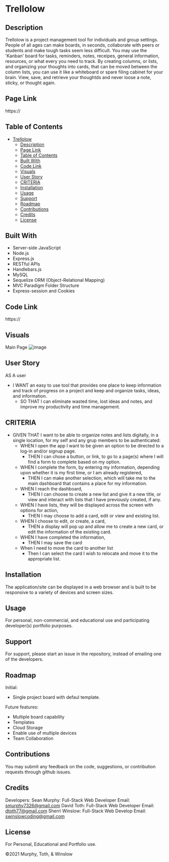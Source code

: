 # Trellolow
## Description

Trellolow is a project management tool for individuals and group settings.  People of all ages can make boards, in seconds, collaborate with peers or students and make tough tasks seem less difficult.  You may use the 'Kanban' board for tasks, reminders, notes, receipes, general information, resources, or what every you need to track.  By creating columns, or lists, and organizing your thoughts into cards, that can be moved between the column lists, you can use it like a whiteboard or spare filing cabinet for your brain.  View, save, and retrieve your thoughtds and never loose a note, sticky, or thought again.


## Page Link

https://

## Table of Contents

- [Trellolow](#trellolow)
  - [Description](#description)
  - [Page Link](#page-link)
  - [Table of Contents](#table-of-contents)
  - [Built With](#built-with)
  - [Code Link](#code-link)
  - [Visuals](#visuals)
  - [User Story](#user-story)
  - [CRITERIA](#criteria)
  - [Installation](#installation)
  - [Usage](#usage)
  - [Support](#support)
  - [Roadmap](#roadmap)
  - [Contributions](#contributions)
  - [Credits](#credits)
  - [License](#license)

## Built With

- Server-side JavaScript
- Node.js
- Express.js
- RESTful APIs
- Handlebars.js
- MySQL 
- Sequelize ORM (Object-Relational Mapping)
- MVC Paradigm Folder Structure
- Express-session and Cookies

## Code Link

https://

## Visuals

Main Page
 ![image](./assets/images/screenshot.png) 

## User Story

AS A user

- I WANT an easy to use tool that provides one place to keep information and track of progress on a project and keep and organize tasks, ideas, and information.
  - SO THAT I can eliminate wasted time, lost ideas and notes, and improve my productivity and time management.

## CRITERIA

- GIVEN THAT I want to be able to organize notes and lists digitally, in a single location, for my self and any grup members to be authenticated:
  - WHEN I open the app I want to be given an option to be directed to a log-in and/or signup page.
    - THEN I can chose a button, or link, to go to a page(s) where I will find a form to complete based on my option. 
  - WHEN I complete the form, by entering my information, depending upon whether it is my first time, or I am already registered,
    - THEN I can make another selection, which will take me to the main dashboard that contains a place for my information.
  - WHEN I reach the dashboard,
    - THEN I can choose to create a new list and give it a new title, or view and interact with lists that I have previously created, if any.
  - WHEN I have lists, they will be displayed across the screen with options for action, 
    - THEN I may choose to add a card, edit or view and existing list.
  - WHEN I choose to edit, or create, a card,
    - THEN a display will pop up and allow me to create a new card, or edit the information of the existing card.
  - WHEN I have completed the information,
    - THEN I may save the card
  - When I need to move the card to another list
    - Then I can select the card I wish to relocate and move it to the appropriate list.

## Installation

The application/site can be displayed in a web browser and is built to be responsive to a variety of devices and screen sizes.


## Usage

For personal, non-commercial, and educational use and participating developer(s) portfolio purposes.

## Support

For support, please start an issue in the repository, instead of emailing one of the developers.

## Roadmap

Initial: 

- Single project board with defaul template.

Future features:

- Multiple board capability
- Templates 
- Cloud Storage
- Enable use of multiple devices
- Team Collaboration 

## Contributions

You may submit any feedback on the code, suggestions, or contribution requests through github issues. 

## Credits
Developers:
  Sean Murphy: Full-Stack Web Developer
    Email: smurphy7326@gmail.com
  David Toth: Full-Stack Web Developer
    Email: dtoth77@gmail.com
  Sherri Winslow: Full-Stack Web Develop
    Email: swinslowcoding@gmail.com
  
## License
For Personal, Educational and Portfolio use.

©2021 Murphy, Toth, & Winslow